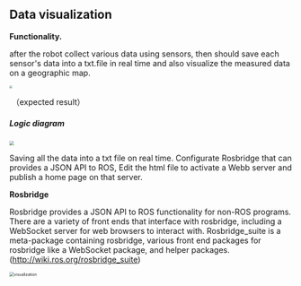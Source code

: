 ## Data visualization

**Functionality.**

  after the robot collect various data using sensors, then should save each sensor's data into a txt.file in real time and also visualize the measured data on a geographic map. 

<img src="F:\husarion\visualization part\visualization.jpg" style="zoom:33%;" />

​                                                               （expected result）

##### Logic diagram 

<img src="F:\husarion\visualization part\visualization2.jpg" style="zoom: 50%;" />



  Saving all the data into a txt file on real time. Configurate Rosbridge that can provides a JSON API to ROS, Edit the html file to activate a Webb server and publish a home page on that server.



**Rosbridge** 

  Rosbridge provides a JSON API to ROS functionality for non-ROS programs. There are a variety of front ends that interface with rosbridge, including a WebSocket server for web browsers to interact with. Rosbridge_suite is a meta-package containing rosbridge, various front end packages for rosbridge like a WebSocket package, and helper packages. (http://wiki.ros.org/rosbridge_suite)

<img src="C:\Users\ASUS\Desktop\visualization.jpg" alt="visualization" style="zoom:50%;" />